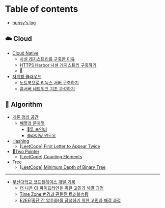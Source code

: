 # Table of contents

* [hunsy's log](README.md)

## ☁️ Cloud

* [Cloud Native](cloud/cloud-native/README.md)
  * [사설 레지스트리를 구축한 이유](cloud/cloud-native/undefined.md)
  * [HTTPS Harbor 사설 레지스트리 구축하기](cloud/cloud-native/https-harbor.md)
  * [](cloud/cloud-native/undefined-1.md)
* [자취방 클라우드](cloud/undefined.md)
  * [노트북으로 리눅스 서버 구축하기](cloud/undefined/undefined.md)
  * [홈서버 네트워크 기초 구성하기](cloud/undefined/undefined-1.md)

## 📐 Algorithm

* [개론 정리 공간](algorithm/undefined/README.md)
  * [배열과 문자열](algorithm/undefined/undefined/README.md)
    * [투 포인터](algorithm/undefined/undefined/undefined.md)
    * [슬라이딩 윈도우](algorithm/undefined/undefined/undefined-1.md)
* [Hashing](algorithm/hashing/README.md)
  * [\[LeetCode\] First Letter to Appear Twice](algorithm/hashing/leetcode-first-letter-to-appear-twice.md)
* [Two Pointer](algorithm/two-pointer/README.md)
  * [\[LeetCode\] Counting Elements](algorithm/two-pointer/leetcode-counting-elements.md)
* [Tree](algorithm/tree/README.md)
  * [\[LeetCode\] Minimum Depth of Binary Tree](algorithm/tree/leetcode-minimum-depth-of-binary-tree.md)

***

* [부산대학교 코드플레이스 개발 기록](undefined/README.md)
  * [더 나은 CI 파이프라인을 위한 고민과 해결 과정](undefined/ci.md)
  * [Time Zone 변경과 관련된 트러블슈팅](undefined/time-zone.md)
  * [E2EE(종단 간 암호화)를 달성하기 위한 고민과 해결 과정](undefined/e2ee.md)
